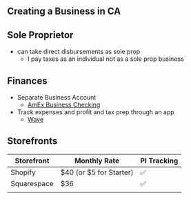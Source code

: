 ## Creating a Business in CA

## Sole Proprietor
- can take direct disbursements as sole prop
	- I pay taxes as an individual not as a sole prop business
## Finances
- Separate Business Account
	- [AmEx Business Checking](https://www.americanexpress.com/en-us/business/checking/)
- Track expenses and profit and tax prep through an app
	- [Wave](https://www.waveapps.com/)
## Storefronts

| Storefront  | Monthly Rate            | PI Tracking |
| ----------- | ----------------------- | ----------- |
| Shopify     | $40 (or $5 for Starter) | ✅           |
| Squarespace | $36                     | ✅           |
|             |                         |             |
